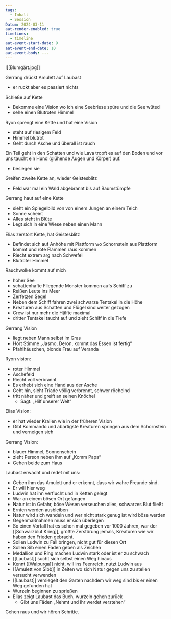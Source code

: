 ```yaml
---
tags:
  - Inhalt
  - Session
Datum: 2024-03-11
aat-render-enabled: true
timelines:
  - timeline
aat-event-start-date: 9
aat-event-end-date: 10
aat-event-body: ---
---
```


![[Blumgärt.jpg]]

Gerrang drückt Amulett auf Laubast
- er ruckt aber es passiert nichts

Schieße auf Kette
- Bekomme eine Vision wo ich eine Seebriese spüre und die See wüted
- sehe einen Blutroten Himmel

Ryon sprengt eine Kette und hat eine Vision
- steht auf riesigem Feld
- Himmel blutrot
- Geht durch Asche und überall ist rauch

Ein Teil geht in den Schatten und wie Lava tropft es auf den Boden und vor uns taucht ein Hund (glühende Augen und Körper) auf.
- besiegen sie

Greifen zweite Kette an, wieder Geistesblitz
- Feld war mal ein Wald abgebrannt bis auf Baumstümpfe

Gerrang haut auf eine Kette
- sieht ein Spiegelbild von von einem Jungen an einem Teich
- Sonne scheint
- Alles steht in Blüte
- Legt sich in eine Wiese neben einen Mann

Elias zerstört Kette, hat Geistesblitz
- Befindet sich auf Anhöhe mit Plattform wo Schornstein aus Plattform kommt und rote Flammen raus kommen
- Riecht extrem arg nach Schwefel
- Blutroter Himmel

Rauchwolke kommt auf mich
- hoher See
- schattenhafte Fliegende Monster kommen aufs Schiff zu
- Reißen Leute ins Meer
- Zerfetzen Segel
- Neben dem Schiff fahren zwei schwarze Tentakel in die Höhe
- Kreaturen aus Schatten und Flügel sind weiter gezogen
- Crew ist nur mehr die Hälfte maximal
- dritter Tentakel taucht auf und zieht Schiff in die Tiefe

Gerrang Vision
- liegt neben Mann selbst im Gras
- Hört Stimme „Jasmo, Deron, kommt das Essen ist fertig“
- Pfahlhäuschen, blonde Frau auf Veranda

Ryon vision:
- roter Himmel
- Aschefeld
- Riecht voll verbrannt
- Es erhebt sich eine Hand aus der Asche
- Geht hin, sieht Triade völlig verbrennt, schwer röchelnd
- tritt näher und greift an seinen Knöchel
	- Sagt: „Hilf unserer Welt“
	
Elias Vision:
- er hat wieder Krallen wie in der früheren Vision
- Gibt Kommando und abartigste Kreaturen springen aus dem Schornstein und verneigen sich

Gerrang Vision:
- blauer Himmel, Sonnenschein
- zieht Person neben ihm auf „Komm Papa“
- Gehen beide zum Haus

Laubast erwacht und redet mit uns:
- Geben ihm das Amulett und er erkennt, dass wir wahre Freunde sind.
- Er will hier weg
- Ludwin hat ihn verflucht und in Ketten gelegt
- War an einem bösen Ort gefangen
- Natur ist in Gefahr, böse Wesen verseuchen alles, schwarzes Blut fließt
- Ernten werden ausbleiben
- Natur wird sich wandeln und wer nicht stark genug ist wird böse werden
- Gegenmaßnahmen muss er sich überlegen
- So einen Vorfall hat es schon mal gegeben vor 1000 Jahren, war der [[Schwarzblut Krieg]], größte Zerstörung jemals, Kreaturen wie wir haben den Frieden gebracht.
- Sollen Ludwin zu Fall bringen, nicht gut für diesen Ort
- Sollen Sib einen Faden geben als Zeichen
- Medallion und Ring machen Ludwin stark oder ist er zu schwach
- [[Laubast]] sucht sich selbst einen Weg hinaus
- Kennt [[Walpurga]] nicht, will ins Feenreich, nutzt Ludwin aus
- [[Amulett von Sibb]] in Zeiten wo sich Natur gegen uns zu stellen versucht verwenden
- [[Laubast]] versiegelt den Garten nachdem wir weg sind bis er einen Weg gefunden hat
- Wurzeln beginnen zu sprießen
- Elias zeigt Laubast das Buch, wurzeln gehen zurück
	- Gibt uns Fäden „Nehmt und ihr werdet verstehen“

Gehen raus und wir hören Schritte.

